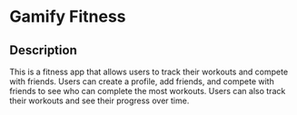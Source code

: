 # Gamify Fitness
## Description
This is a fitness app that allows users to track their workouts and compete with friends. Users can create a profile, add friends, and compete with friends to see who can complete the most workouts. Users can also track their workouts and see their progress over time.
